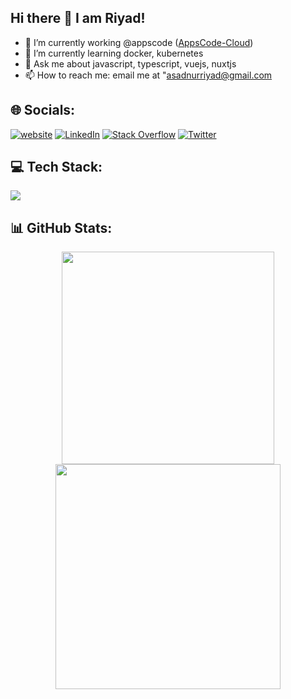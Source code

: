 ## Hi there 👋 I am Riyad!
- 🔭 I’m currently working @appscode ([AppsCode-Cloud](https://github.com/appscode-cloud))
- 🌱 I’m currently learning docker, kubernetes
- 💬 Ask me about javascript, typescript, vuejs, nuxtjs
- 📫 How to reach me: email me at "asadnurriyad@gmail.com


## 🌐 Socials:
[![website](https://img.shields.io/badge/Portfolio-nurriyad.xyz-2648ff?style=flat&logo=google-chrome)](https://nurriyad.xyz) [![LinkedIn](https://img.shields.io/badge/LinkedIn-%230077B5.svg?logo=linkedin&logoColor=white)](https://linkedin.com/in/nur-riyad) [![Stack Overflow](https://img.shields.io/badge/-Stackoverflow-FE7A16?logo=stack-overflow&logoColor=white)](https://stackoverflow.com/users/16781395) [![Twitter](https://img.shields.io/badge/Twitter-%231DA1F2.svg?logo=Twitter&logoColor=white)](https://twitter.com/qdnvubp) 

## 💻 Tech Stack:
<a href="https://liruifengv.com#gh-light-mode-only">
  <img src="https://skillicons.dev/icons?i=js,ts,cpp,go,nodejs,nest,vue,nuxt,react,next&theme=light" />
</a>


## 📊 GitHub Stats:
<p align = "center">
  <img src = "https://github-readme-stats.vercel.app/api?username=nurriyad&theme=vue-dark&show_icons=true&hide_border=false&count_private=true" width="340" >
  <img src = "https://github-readme-streak-stats.herokuapp.com/?user=nurriyad&theme=vue-dark&hide_border=false" width="360" >
</p>


<!-- Proudly created with GPRM ( https://gprm.itsvg.in ) -->
